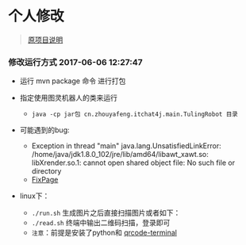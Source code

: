# 个人修改
> [原项目说明](https://github.com/Kuangcp/itchat4j/blob/master/yaphone.md)
### 修改运行方式 2017-06-06 12:27:47
- 运行 mvn package 命令 进行打包
- 指定使用图灵机器人的类来运行
    - `java -cp jar包 cn.zhouyafeng.itchat4j.main.TulingRobot 目录`

- 可能遇到的bug:
    - Exception in thread "main" java.lang.UnsatisfiedLinkError: /home/java/jdk1.8.0_102/jre/lib/amd64/libawt_xawt.so: libXrender.so.1: cannot open shared object file: No such file or directory
    - [FixPage](http://ju.outofmemory.cn/entry/296572)
- linux下：
    - `./run.sh` 生成图片之后直接扫描图片或者如下：
    - `./read.sh` 终端中输出二维码扫描，登录即可
    - `注意`：前提是安装了python和  [qrcode-terminal](https://github.com/alishtory/qrcode-terminal)
